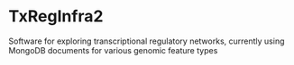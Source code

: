 # TxRegInfra2
Software for exploring transcriptional regulatory networks, currently using MongoDB documents for various genomic feature types
